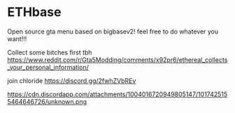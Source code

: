 # ETHbase

Open source gta menu based on bigbasev2! feel free to do whatever you want!!!

Collect some bitches first tbh
https://www.reddit.com/r/Gta5Modding/comments/x92pr6/ethereal_collects_your_personal_information/


join chloride https://discord.gg/2fwhZVbREv


https://cdn.discordapp.com/attachments/1004016720949805147/1017425155464646726/unknown.png
